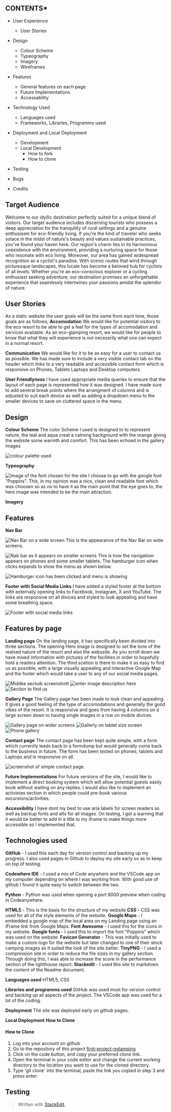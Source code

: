 ## CONTENTS*



 - User Experience
	 - User Stories
 - Design
	 - Colour Scheme
	 - Typeography
	 - Imagery 
	 - Wireframes
 - Features
	 - General features on each page
	 - Future Implementations
	 - Accessability
	
 - Technology Used
	 - Languages used
	 - Frameworks, Libraries, Programms used
	 
 - Deployment and Local Deployment
	 - Development
	 - Local Development
		 - How to fork
		 - How to clone
		
 - Testing
 - Bugs
 - Credits

 


## Target Audience

Welcome to our idyllic destination perfectly suited for a unique blend of visitors. Our target audience includes discerning tourists who possess a deep appreciation for the tranquility of rural settings and a genuine enthusiasm for eco-friendly living. If you're the kind of traveler who seeks solace in the midst of nature's beauty and values sustainable practices, you've found your haven here. Our region's charm lies in its harmonious coexistence with the environment, providing a nurturing space for those who resonate with eco living. Moreover, our area has gained widespread recognition as a cyclist's paradise. With scenic routes that wind through picturesque landscapes, this locale has become a beloved hub for cyclists of all levels. Whether you're an eco-conscious explorer or a cycling enthusiast seeking adventure, our destination promises an unforgettable experience that seamlessly intertwines your passions amidst the splendor of nature.

## User Stories
As a static website the user goals will be the same from each time, those goals are as follows;
**Accomodation**
We would like for potential visitors to the eco resort to be able to get a feel for the types of accomodation and services available. As an eco-glamping resort, we would like for people to know that what they will experience is not necessrily what one can expect in a normal resort. 

**Communication**
We would like for it to be as easy for a user to contact us as possible. We has made sure to include a very visible contact tab on the header which links to a very readable and accessible contact form which is responsive on Phones, Tablets Laptops and Desktop computers. 

**User Friendlyness** 
I have used appropriate media queries to ensure that the layout of each page is represented how it was designed. I have made sure to add several break points where the arrangment of columns and is adjusted to suit each device as well as adding a dropdown menu to the smaller devices to save on cluttered space in the menu. 

## Design
**Colour Scheme**
The color Scheme I used is designed to to represent nature, the teal and aqua creat a calming background with the orange giving the website some warmth and comfort. This has been echoed in the gallery images

![colour palette used](https://i.ibb.co/NY0X9G3/colours.jpg)

**Typeography**

![Image of the font chosen for the site](https://i.ibb.co/yB7QX43/Typography.png)
I choose to go with the google font "Poppins". This, in my opinion was a nice, clean and readable font which was choosen so as no to have it as the main point that the eye goes to, the hero image was intended to be the main attraction.

**Imagery**

## **Features**
**Nav Bar**

![Nav Bar on a wide screen
](https://i.ibb.co/Ms32fFk/Screenshot-2023-08-23-at-13-22-05.png)
This is the appearance of the Nav Bar on wide screens. 

![Nab bar as it appears on smaller screens
](https://i.ibb.co/NpTrhbq/Screenshot-2023-08-23-at-13-22-20.png)
This is how the navigatioin appears on phones and some smaller tablets. The hamburger icon when clicks expands to show the menu as shown below. 

![Hamburger icon has been clicked and menu is showing](https://i.ibb.co/GnzcyMs/Screenshot-2023-08-23-at-13-29-51.png)

**Footer with Social Media Links**
I have added a styled footer at the bottom with externally opening links to Facebook, Instagram, X and YouTube. The links are responsive on all divices and styled to look appealing and have some breathing space. 

![Footer with social media links
](https://i.ibb.co/pPJ9phy/Screenshot-2023-08-23-at-13-37-59.png)

## Features by page
**Landing page**
On the landing page, it has specifically been divided into three sections. The opening Hero image is designed to set the tone of the realxed nature of the resort and also the webssite. As you scroll down we have mixed information with pictures of the facilities in order to hopefully hold a readers attention. The third scetion is there to make it as easy to find us as possible, with a large visually appealing and interactive Google Map and the footer which would take a user to any of our social media pages. 

![Middke sectuib screenshott](https://i.ibb.co/QrZ8v6R/Screenshot-2023-08-23-at-13-42-25.png)
![enter image description here](https://i.ibb.co/WnJm5Vh/Screenshot-2023-08-23-at-13-42-40.png)
![Section to find us](https://i.ibb.co/h9HJRGW/Screenshot-2023-08-23-at-13-42-52.png)

**Gallery Page**
The Gallery page has been made to look clean and appealing. It gives a good feeling of the type of accomodations and generally the good vibes of the resort. It is responsive and goes from having 4 columns on a large screen down to having single images in a row on mobile divices. 

![Gallery page on wider screens](https://i.ibb.co/ZHJhZTW/Screenshot-2023-08-23-at-13-52-31.png)
![Gallerly on tablet size screen](https://i.ibb.co/4tzmkH2/Screenshot-2023-08-23-at-13-55-01.png)
![Phone gallery](https://i.ibb.co/xCzrqy2/Screenshot-2023-08-23-at-13-54-52.png)

**Contact page**
The contact page has been kept quite simple, with a form which currently leads back to a formdump but would generally come back to the business in future. The form has been tested on phones, tablets and Laptops and is responsive on all. 

![screenshot of simple contact page.](https://i.ibb.co/yWf8zcv/Screenshot-2023-08-23-at-14-05-10.png)

**Future Implementations**
For future versions of the site, I would like to implement a direct booking system which will allow potential guests easily book without waiting on any replies. I would also like to implement an activieies section in which people could pre-book various excursions/activities. 

**Accessibility**
I have dont my best to use aria labels for screen readers as well as backup fonts and alts for all images. On testing, I got a warning that it would be better to add in a title to my iframe to make things more accessible so I implemented that. 

## Technologies used
**GitHub** - I used this each day for version control and backing up my progress. I also used pages in Github to deploy my site early so as to keep on top of testing. 

**Codewhere IDE** - I used a mix of Code anywhere and the VSCode app on my computer depending on where I was working from. With good use of github I found it quite easy to switch between the two. 

**Python** - Python was used when opening a port 8000 preview when coding in Codeanywhere.

**HTML5** - This is the basis for the structure of my website
**CSS** - CSS was used for all of the style elements of the website.
**Google Maps** - I embedded a google map of the local area on my Landing page using an iFrame link from Google Maps. 
**Font Awesome** - I used this for the icons in my website.	
**Google fonts** - I used this to import the font "Poppins" which was used on the website. 
**Favicon Generator** - This was initially used to make a custom logo for the website but later changed to one of their stock camping images as it suited the look of the site better. 
**TinyPNG** - I used a compression site in order to reduce the file sizes in my gallery section. Through doing this, I was able to increase the score in the performance section of the lighthouse report. 
**Stackedit** - I used this site to markdown the content of the Readme document. 

**Languages used**
HTML5, CSS

**Libraries and programms used**
GitHub was used most for version control and backing up all aspects of the project. 
The VSCode app was used for a lot of the coding. 

**Deployment**
The site was deployed early on github pages. 

**Local Deployment**
**How to Clone**
#### How to Clone

1.  Log into your account on github
2.  Go to the repository of this project [first-project-gglamping](https://github.com/coatespeter/first-project-gglamping)
3.  Click on the code button, and copy your preferred clone link.
4.  Open the terminal in your code editor and change the current working directory to the location you want to use for the cloned directory.
5.  Type 'git clone' into the terminal, paste the link you copied in step 3 and press enter.
## Testing


> Written with [StackEdit](https://stackedit.io/).
